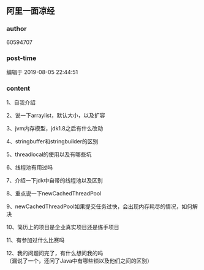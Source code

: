 ## 阿里一面凉经
### author 
60594707
### post-time 

编辑于  2019-08-05 22:44:51
### content 
<div class="post-topic-des nc-post-content">
 <p>
  1、自我介绍
 </p>
 <p>
  2、说一下arraylist，默认大小，以及扩容
 </p>
 <p>
  3、jvm内存模型，jdk1.8之后有什么改动
 </p>
 <p>
  4、stringbuffer和stringbuilder的区别
 </p>
 <p>
  5、threadlocal的使用以及有哪些坑
 </p>
 <p>
  6、线程池有用过吗
 </p>
 <p>
  7、介绍一下jdk中自带的线程池以及区别
 </p>
 <p>
  8、重点说一下newCachedThreadPool
 </p>
 <p>
  9、newCachedThreadPool如果提交任务过快，会出现内存耗尽的情况，如何解决
 </p>
 <p>
  10、简历上的项目是企业真实项目还是练手项目
 </p>
 <p>
  11、有参加过什么比赛吗
 </p>
 <div>
  12、我的问题问完了，有什么想问我的吗
 </div>
 <div>
  （漏说了一个，还问了Java中有哪些锁以及他们之间的区别）
 </div>
</div>

